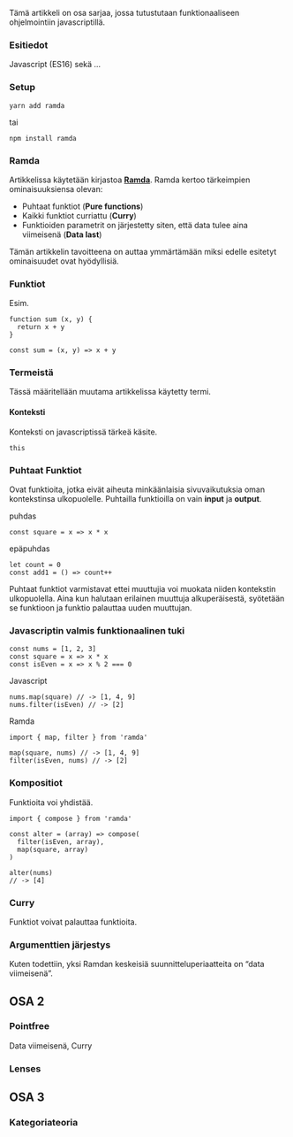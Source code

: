 
Tämä artikkeli on osa sarjaa, jossa tutustutaan funktionaaliseen ohjelmointiin javascriptillä. 

### Esitiedot

Javascript (ES16) sekä ...

### Setup

```
yarn add ramda
```
tai
```
npm install ramda
```

### Ramda

Artikkelissa käytetään kirjastoa [**Ramda**](https://ramdajs.com/). Ramda kertoo tärkeimpien ominaisuuksiensa olevan:
- Puhtaat funktiot (**Pure functions**)
- Kaikki funktiot curriattu (**Curry**)
- Funktioiden parametrit on järjestetty siten, että data tulee aina viimeisenä (**Data last**)

Tämän artikkelin tavoitteena on auttaa ymmärtämään miksi edelle esitetyt ominaisuudet ovat hyödyllisiä. 

### Funktiot

Esim.
```
function sum (x, y) {
  return x + y
}

const sum = (x, y) => x + y
```

### Termeistä

Tässä määritellään muutama artikkelissa käytetty termi. 

#### Konteksti

Konteksti on javascriptissä tärkeä käsite. 
```
this
```

### Puhtaat Funktiot

Ovat funktioita, jotka eivät aiheuta minkäänlaisia sivuvaikutuksia oman kontekstinsa ulkopuolelle. Puhtailla funktioilla on vain **input** ja **output**.

puhdas
```
const square = x => x * x
```
epäpuhdas
```
let count = 0
const add1 = () => count++
```
Puhtaat funktiot varmistavat ettei muuttujia voi muokata niiden kontekstin ulkopuolella. Aina kun halutaan erilainen muuttuja alkuperäisestä, syötetään se funktioon ja funktio palauttaa uuden muuttujan.

### Javascriptin valmis funktionaalinen tuki
```
const nums = [1, 2, 3]
const square = x => x * x
const isEven = x => x % 2 === 0
```
Javascript
```
nums.map(square) // -> [1, 4, 9]
nums.filter(isEven) // -> [2]
```

Ramda
```
import { map, filter } from 'ramda'

map(square, nums) // -> [1, 4, 9]
filter(isEven, nums) // -> [2]
```
### Kompositiot

Funktioita voi yhdistää.

```
import { compose } from 'ramda'

const alter = (array) => compose(
  filter(isEven, array),
  map(square, array)
) 

alter(nums)
// -> [4]
```

### Curry

Funktiot voivat palauttaa funktioita.

### Argumenttien järjestys

Kuten todettiin, yksi Ramdan keskeisiä suunnitteluperiaatteita on “data viimeisenä”.
 




## OSA 2
### Pointfree

Data viimeisenä, Curry

### Lenses


## OSA 3
### Kategoriateoria
